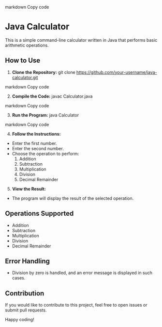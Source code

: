 markdown
Copy code
# Java Calculator

This is a simple command-line calculator written in Java that performs basic arithmetic operations.

## How to Use

1. **Clone the Repository:**
git clone https://github.com/your-username/java-calculator.git

markdown
Copy code

2. **Compile the Code:**
javac Calculator.java

markdown
Copy code

3. **Run the Program:**
java Calculator

markdown
Copy code

4. **Follow the Instructions:**
- Enter the first number.
- Enter the second number.
- Choose the operation to perform:
  1. Addition
  2. Subtraction
  3. Multiplication
  4. Division
  5. Decimal Remainder

5. **View the Result:**
- The program will display the result of the selected operation.

## Operations Supported

- Addition
- Subtraction
- Multiplication
- Division
- Decimal Remainder

## Error Handling

- Division by zero is handled, and an error message is displayed in such cases.

## Contribution

If you would like to contribute to this project, feel free to open issues or submit pull requests.

Happy coding!
